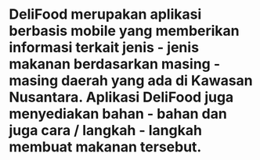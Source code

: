 # DeliFood merupakan aplikasi berbasis mobile yang memberikan informasi terkait jenis - jenis makanan berdasarkan masing - masing daerah yang ada di Kawasan Nusantara. Aplikasi DeliFood juga menyediakan bahan - bahan dan juga cara / langkah - langkah membuat makanan tersebut.






